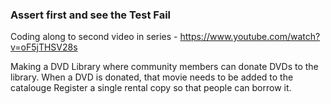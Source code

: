 ### Assert first and see the Test Fail

Coding along to second video in series - https://www.youtube.com/watch?v=oF5jTHSV28s

Making a DVD Library where community members can donate DVDs to the library.
When a DVD is donated, that movie needs to be added to the catalouge
Register a single rental copy so that people can borrow it. 
